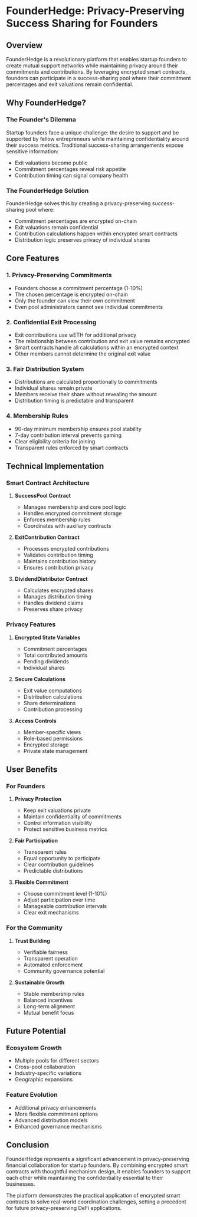 # FounderHedge: Privacy-Preserving Success Sharing for Founders

## Overview

FounderHedge is a revolutionary platform that enables startup founders to create mutual support networks while maintaining privacy around their commitments and contributions. By leveraging encrypted smart contracts, founders can participate in a success-sharing pool where their commitment percentages and exit valuations remain confidential.

## Why FounderHedge?

### The Founder's Dilemma

Startup founders face a unique challenge: the desire to support and be supported by fellow entrepreneurs while maintaining confidentiality around their success metrics. Traditional success-sharing arrangements expose sensitive information:

- Exit valuations become public
- Commitment percentages reveal risk appetite
- Contribution timing can signal company health

### The FounderHedge Solution

FounderHedge solves this by creating a privacy-preserving success-sharing pool where:

- Commitment percentages are encrypted on-chain
- Exit valuations remain confidential
- Contribution calculations happen within encrypted smart contracts
- Distribution logic preserves privacy of individual shares

## Core Features

### 1. Privacy-Preserving Commitments

- Founders choose a commitment percentage (1-10%)
- The chosen percentage is encrypted on-chain
- Only the founder can view their own commitment
- Even pool administrators cannot see individual commitments

### 2. Confidential Exit Processing

- Exit contributions use wETH for additional privacy
- The relationship between contribution and exit value remains encrypted
- Smart contracts handle all calculations within an encrypted context
- Other members cannot determine the original exit value

### 3. Fair Distribution System

- Distributions are calculated proportionally to commitments
- Individual shares remain private
- Members receive their share without revealing the amount
- Distribution timing is predictable and transparent

### 4. Membership Rules

- 90-day minimum membership ensures pool stability
- 7-day contribution interval prevents gaming
- Clear eligibility criteria for joining
- Transparent rules enforced by smart contracts

## Technical Implementation

### Smart Contract Architecture

1. **SuccessPool Contract**

   - Manages membership and core pool logic
   - Handles encrypted commitment storage
   - Enforces membership rules
   - Coordinates with auxiliary contracts

2. **ExitContribution Contract**

   - Processes encrypted contributions
   - Validates contribution timing
   - Maintains contribution history
   - Ensures contribution privacy

3. **DividendDistributor Contract**
   - Calculates encrypted shares
   - Manages distribution timing
   - Handles dividend claims
   - Preserves share privacy

### Privacy Features

1. **Encrypted State Variables**

   - Commitment percentages
   - Total contributed amounts
   - Pending dividends
   - Individual shares

2. **Secure Calculations**

   - Exit value computations
   - Distribution calculations
   - Share determinations
   - Contribution processing

3. **Access Controls**
   - Member-specific views
   - Role-based permissions
   - Encrypted storage
   - Private state management

## User Benefits

### For Founders

1. **Privacy Protection**

   - Keep exit valuations private
   - Maintain confidentiality of commitments
   - Control information visibility
   - Protect sensitive business metrics

2. **Fair Participation**

   - Transparent rules
   - Equal opportunity to participate
   - Clear contribution guidelines
   - Predictable distributions

3. **Flexible Commitment**
   - Choose commitment level (1-10%)
   - Adjust participation over time
   - Manageable contribution intervals
   - Clear exit mechanisms

### For the Community

1. **Trust Building**

   - Verifiable fairness
   - Transparent operation
   - Automated enforcement
   - Community governance potential

2. **Sustainable Growth**
   - Stable membership rules
   - Balanced incentives
   - Long-term alignment
   - Mutual benefit focus

## Future Potential

### Ecosystem Growth

- Multiple pools for different sectors
- Cross-pool collaboration
- Industry-specific variations
- Geographic expansions

### Feature Evolution

- Additional privacy enhancements
- More flexible commitment options
- Advanced distribution models
- Enhanced governance mechanisms

## Conclusion

FounderHedge represents a significant advancement in privacy-preserving financial collaboration for startup founders. By combining encrypted smart contracts with thoughtful mechanism design, it enables founders to support each other while maintaining the confidentiality essential to their businesses.

The platform demonstrates the practical application of encrypted smart contracts to solve real-world coordination challenges, setting a precedent for future privacy-preserving DeFi applications.

